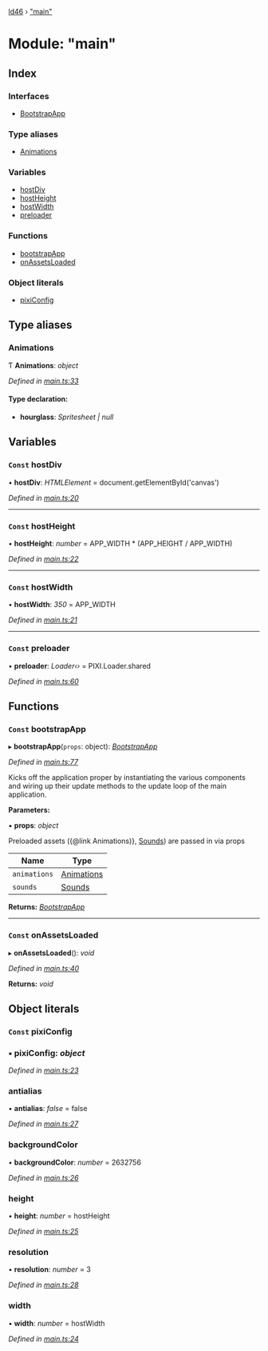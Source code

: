 [ld46](../README.md) › ["main"](_main_.md)

# Module: "main"

## Index

### Interfaces

* [BootstrapApp](../interfaces/_main_.bootstrapapp.md)

### Type aliases

* [Animations](_main_.md#animations)

### Variables

* [hostDiv](_main_.md#const-hostdiv)
* [hostHeight](_main_.md#const-hostheight)
* [hostWidth](_main_.md#const-hostwidth)
* [preloader](_main_.md#const-preloader)

### Functions

* [bootstrapApp](_main_.md#const-bootstrapapp)
* [onAssetsLoaded](_main_.md#const-onassetsloaded)

### Object literals

* [pixiConfig](_main_.md#const-pixiconfig)

## Type aliases

###  Animations

Ƭ **Animations**: *object*

*Defined in [main.ts:33](https://github.com/jrod-disco/ld46-keepalive/blob/2baec31/src/main.ts#L33)*

#### Type declaration:

* **hourglass**: *Spritesheet | null*

## Variables

### `Const` hostDiv

• **hostDiv**: *HTMLElement* = document.getElementById('canvas')

*Defined in [main.ts:20](https://github.com/jrod-disco/ld46-keepalive/blob/2baec31/src/main.ts#L20)*

___

### `Const` hostHeight

• **hostHeight**: *number* = APP_WIDTH * (APP_HEIGHT / APP_WIDTH)

*Defined in [main.ts:22](https://github.com/jrod-disco/ld46-keepalive/blob/2baec31/src/main.ts#L22)*

___

### `Const` hostWidth

• **hostWidth**: *350* = APP_WIDTH

*Defined in [main.ts:21](https://github.com/jrod-disco/ld46-keepalive/blob/2baec31/src/main.ts#L21)*

___

### `Const` preloader

• **preloader**: *Loader‹›* = PIXI.Loader.shared

*Defined in [main.ts:60](https://github.com/jrod-disco/ld46-keepalive/blob/2baec31/src/main.ts#L60)*

## Functions

### `Const` bootstrapApp

▸ **bootstrapApp**(`props`: object): *[BootstrapApp](../interfaces/_main_.bootstrapapp.md)*

*Defined in [main.ts:77](https://github.com/jrod-disco/ld46-keepalive/blob/2baec31/src/main.ts#L77)*

Kicks off the application proper by instantiating the various components and wiring up their update methods to the update loop of the main application.

**Parameters:**

▪ **props**: *object*

Preloaded assets ({@link Animations)}, [Sounds](../interfaces/_components_audio_index_.sounds.md)) are passed in via props

Name | Type |
------ | ------ |
`animations` | [Animations](_main_.md#animations) |
`sounds` | [Sounds](../interfaces/_components_audio_index_.sounds.md) |

**Returns:** *[BootstrapApp](../interfaces/_main_.bootstrapapp.md)*

___

### `Const` onAssetsLoaded

▸ **onAssetsLoaded**(): *void*

*Defined in [main.ts:40](https://github.com/jrod-disco/ld46-keepalive/blob/2baec31/src/main.ts#L40)*

**Returns:** *void*

## Object literals

### `Const` pixiConfig

### ▪ **pixiConfig**: *object*

*Defined in [main.ts:23](https://github.com/jrod-disco/ld46-keepalive/blob/2baec31/src/main.ts#L23)*

###  antialias

• **antialias**: *false* = false

*Defined in [main.ts:27](https://github.com/jrod-disco/ld46-keepalive/blob/2baec31/src/main.ts#L27)*

###  backgroundColor

• **backgroundColor**: *number* = 2632756

*Defined in [main.ts:26](https://github.com/jrod-disco/ld46-keepalive/blob/2baec31/src/main.ts#L26)*

###  height

• **height**: *number* = hostHeight

*Defined in [main.ts:25](https://github.com/jrod-disco/ld46-keepalive/blob/2baec31/src/main.ts#L25)*

###  resolution

• **resolution**: *number* = 3

*Defined in [main.ts:28](https://github.com/jrod-disco/ld46-keepalive/blob/2baec31/src/main.ts#L28)*

###  width

• **width**: *number* = hostWidth

*Defined in [main.ts:24](https://github.com/jrod-disco/ld46-keepalive/blob/2baec31/src/main.ts#L24)*
